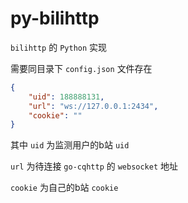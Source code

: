 # py-bilihttp
```bilihttp``` 的 ```Python``` 实现

需要同目录下 ```config.json``` 文件存在

```json
{
    "uid": 188888131,
    "url": "ws://127.0.0.1:2434",
    "cookie": ""
}
```

其中 ```uid``` 为监测用户的b站 ```uid```

```url``` 为待连接 ```go-cqhttp``` 的 ```websocket``` 地址

```cookie``` 为自己的b站 ```cookie```
